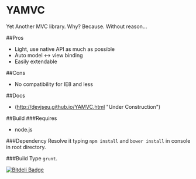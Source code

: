 YAMVC
=============
Yet Another MVC library. Why? Because. Without reason...

##Pros
* Light, use native API as much as possible
* Auto model <-> view binding
* Easily extendable

##Cons
* No compatibility for IE8 and less

##Docs
* (http://devjseu.github.io/YAMVC.html "Under Construction")

##Build
###Requires
* node.js

###Dependency
Resolve it typing `npm install` and `bower install` in console in root directory.

###Build
Type `grunt`.

[![Bitdeli Badge](https://d2weczhvl823v0.cloudfront.net/devjseu/yamvc/trend.png)](https://bitdeli.com/free "Bitdeli Badge")


